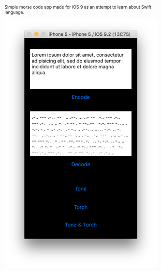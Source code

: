 Simple morse code app made for iOS 9 as an attempt to learn about Swift language.


![morse](./images/iphone5_screen.png?raw=true "morse")
